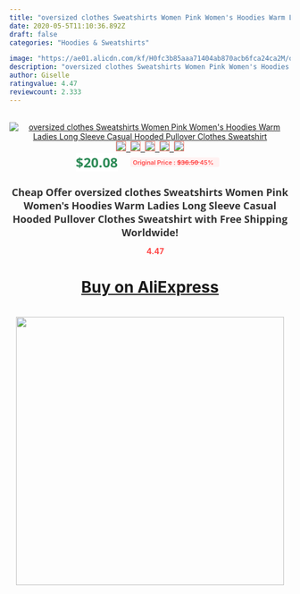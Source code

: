 ```yaml
---
title: "oversized clothes Sweatshirts Women Pink Women's Hoodies Warm Ladies Long Sleeve Casual Hooded Pullover Clothes Sweatshirt"
date: 2020-05-5T11:10:36.892Z
draft: false
categories: "Hoodies & Sweatshirts"

image: "https://ae01.alicdn.com/kf/H0fc3b85aaa71404ab870acb6fca24ca2M/oversized-clothes-Sweatshirts-Women-Pink-Women-s-Hoodies-Warm-Ladies-Long-Sleeve-Casual-Hooded-Pullover-Clothes.jpg"
description: "oversized clothes Sweatshirts Women Pink Women's Hoodies Warm Ladies Long Sleeve Casual Hooded Pullover Clothes Sweatshirt"
author: Giselle
ratingvalue: 4.47
reviewcount: 2.333
---
```

<br>
<div style="text-align: center;">
<a href="https://s.click.aliexpress.com/e/_ANwVi5" target="_blank" rel="nofollow noopener noreferrer"><img alt="oversized clothes Sweatshirts Women Pink Women's Hoodies Warm Ladies Long Sleeve Casual Hooded Pullover Clothes Sweatshirt" class="magnifier-image" src="https://ae01.alicdn.com/kf/H0fc3b85aaa71404ab870acb6fca24ca2M/oversized-clothes-Sweatshirts-Women-Pink-Women-s-Hoodies-Warm-Ladies-Long-Sleeve-Casual-Hooded-Pullover-Clothes.jpg_640x640.jpg">
<br>
<img style="border:1px solid salmon" src="https://ae01.alicdn.com/kf/H0fc3b85aaa71404ab870acb6fca24ca2M/oversized-clothes-Sweatshirts-Women-Pink-Women-s-Hoodies-Warm-Ladies-Long-Sleeve-Casual-Hooded-Pullover-Clothes.jpg_120x120.jpg">&nbsp;&nbsp;<img style="border:1px solid salmon" src="https://ae01.alicdn.com/kf/H1c56153b82544c479a72ea3101fac498M/oversized-clothes-Sweatshirts-Women-Pink-Women-s-Hoodies-Warm-Ladies-Long-Sleeve-Casual-Hooded-Pullover-Clothes.jpg_120x120.jpg">&nbsp;&nbsp;<img style="border:1px solid salmon" src="https://ae01.alicdn.com/kf/Hcba08a693c08423a98738cc19ebfe9d5e/oversized-clothes-Sweatshirts-Women-Pink-Women-s-Hoodies-Warm-Ladies-Long-Sleeve-Casual-Hooded-Pullover-Clothes.jpg_120x120.jpg">&nbsp;&nbsp;<img style="border:1px solid salmon" src="https://ae01.alicdn.com/kf/H3a895a52479f496fa617ed51499c93dcF/oversized-clothes-Sweatshirts-Women-Pink-Women-s-Hoodies-Warm-Ladies-Long-Sleeve-Casual-Hooded-Pullover-Clothes.jpg_120x120.jpg">&nbsp;&nbsp;<img style="border:1px solid salmon" src="https://ae01.alicdn.com/kf/H7dea4dd6bc634aaf94ca79194c0c99a1o/oversized-clothes-Sweatshirts-Women-Pink-Women-s-Hoodies-Warm-Ladies-Long-Sleeve-Casual-Hooded-Pullover-Clothes.jpg_120x120.jpg"></a></div><br0>
<div style="text-align: center;"><span style="background-color: white; border: 0px; box-sizing: border-box; color: seagreen; display: inline-block; font-family: &quot;open sans&quot; , &quot;arial&quot; , &quot;helvetica&quot; , sans-serif , &quot;heiti&quot;; font-size: 24px; font-stretch: inherit; font-weight: 700; line-height: inherit; margin: 0px 10px 0px 0px; padding: 0px; vertical-align: middle;">$20.08 </span>
<span style="background: rgb(255 , 241 , 241); border-radius: 3px; border: 0px; box-sizing: border-box; color: #ff4747; display: inline-block; font-family: inherit; font-size: 12px; font-stretch: inherit; font-style: inherit; font-variant: inherit; font-weight: 600; line-height: inherit; margin: 0px; padding: 2px 5px; transform: scale(0.9); vertical-align: middle;">Original Price : <b style="text-decoration: line-through;">$36.50 </b> 45%&nbsp;&nbsp;</span></div>
<h1 style="color: #333333; display: inline-block; font-family: &quot;open sans&quot; , &quot;arial&quot; , &quot;helvetica&quot; , sans-serif , &quot;heiti&quot;; font-size: 18px; font-stretch: inherit; font-weight: 700; text-align: center;">Cheap Offer oversized clothes Sweatshirts Women Pink Women's Hoodies Warm Ladies Long Sleeve Casual Hooded Pullover Clothes Sweatshirt with Free Shipping Worldwide!</h1>
<div style="color: #ff4747; text-align: center;">
<img src="https://4.bp.blogspot.com/-M0ZcTcb-5uY/XleCXlxnR4I/AAAAAAAAAEc/OrjgMkXV1oMQFaCRZj5HQwOCBcu3w1FegCPcBGAYYCw/s1600/star.png" style="height: 15px;">&nbsp;<b>4.47</b></div>
<div class="button_cont" align="center"><a class="buynow_a" href="https://s.click.aliexpress.com/e/_ANwVi5" target="_blank" rel="nofollow noopener noreferrer"><H1>Buy on AliExpress</H1></a></div><br>
<div class="separator" style="clear: both; text-align: center;">
<img src="https://lh3.googleusercontent.com/-pTy5HemUv9M/XlePHvY0dAI/AAAAAAAAAE4/0nX5iRUoIWY8eMW9Dpxeirr157OZliDIgCLcBGAsYHQ/s1600/badge.gif" width="480">
</div>
